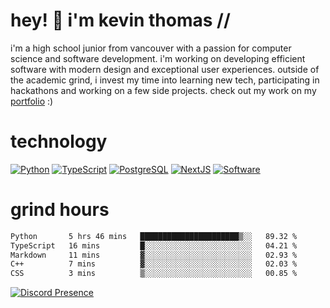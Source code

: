 # hey! 👋 i'm kevin thomas //

i'm a high school junior from vancouver with a passion for computer science and software development. i'm working on developing efficient software with modern design and exceptional user experiences. outside of the academic grind, i invest my time into learning new tech, participating in hackathons and working on a few side projects. check out my work on my [portfolio](https://kevinjosethomas.com/) :)

# technology

[![Python](https://i.imgur.com/uJCFGqb.png)](https://kevinthomas.codes/stack)
[![TypeScript](https://i.imgur.com/LlHxpmm.png)](https://kevinthomas.codes/stack)
[![PostgreSQL](https://i.imgur.com/JtHCo5L.png)](https://kevinthomas.codes/stack)
[![NextJS](https://i.imgur.com/S1zqWbT.png)](https://kevinthomas.codes/stack)
[![Software](https://i.imgur.com/cdfHm5u.png)](https://kevinthomas.codes/stack)

# grind hours

<!--START_SECTION:waka-->

```txt
Python       5 hrs 46 mins   ██████████████████████▒░░   89.32 %
TypeScript   16 mins         █░░░░░░░░░░░░░░░░░░░░░░░░   04.21 %
Markdown     11 mins         ▓░░░░░░░░░░░░░░░░░░░░░░░░   02.93 %
C++          7 mins          ▓░░░░░░░░░░░░░░░░░░░░░░░░   02.03 %
CSS          3 mins          ▒░░░░░░░░░░░░░░░░░░░░░░░░   00.85 %
```

<!--END_SECTION:waka-->

[![Discord Presence](https://lanyard.cnrad.dev/api/418707912836382721)](https:/kevinthomas.codes/)
